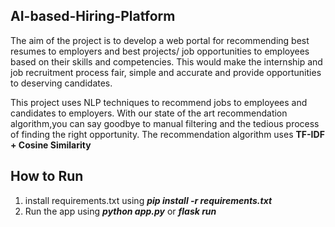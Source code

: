 ## AI-based-Hiring-Platform

The aim of the project is to develop a web portal for recommending best resumes to employers and best projects/ job opportunities to employees based on their skills and competencies. This would make the internship and job recruitment process fair, simple and accurate and provide opportunities to deserving candidates.


This project uses NLP techniques to recommend jobs to employees and candidates to employers. With our state of the art recommendation algorithm,you can say goodbye to manual filtering and the tedious process of finding the right opportunity. 
The recommendation algorithm uses **TF-IDF + Cosine Similarity**


## How to Run
1. install requirements.txt using ***pip install -r requirements.txt***
2. Run the app using ***python app.py*** or ***flask run***
